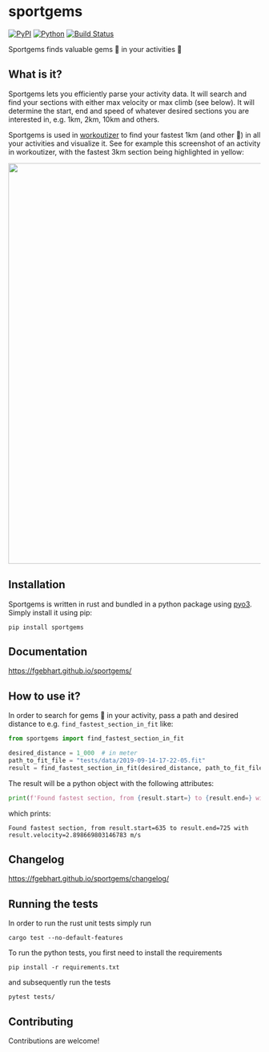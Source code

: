 # sportgems

[![PyPI](https://badge.fury.io/py/sportgems.svg)](https://badge.fury.io/py/sportgems) [![Python](https://img.shields.io/pypi/pyversions/sportgems.svg?style=plastic)](https://badge.fury.io/py/sportgems) [![Build Status](https://github.com/fgebhart/sportgems/workflows/Test/badge.svg)](https://github.com/fgebhart/sportgems/actions?query=workflow%3ATest)

Sportgems finds valuable gems 💎 in your activities 🚴


## What is it?
Sportgems lets you efficiently parse your activity data. It will search and find your
sections with either max velocity or max climb (see below). It will determine the start,
end and speed of whatever desired sections you are interested in, e.g. 1km, 2km, 10km
and others. 

Sportgems is used in [workoutizer](https://github.com/fgebhart/workoutizer) to find your
fastest 1km (and other 💎) in all your activities and visualize it. See for example this
screenshot of an activity in workoutizer, with the fastest 3km section being highlighted
in yellow:

<img src="https://i.imgur.com/nOYiFm6.png" width="800">

## Installation
Sportgems is written in rust and bundled in a python package using [pyo3](https://pyo3.rs/). Simply
install it using pip:
```
pip install sportgems
```

## Documentation
https://fgebhart.github.io/sportgems/

## How to use it?

In order to search for gems 💎 in your activity, pass a path and desired distance to e.g.
`find_fastest_section_in_fit` like:

```python
from sportgems import find_fastest_section_in_fit

desired_distance = 1_000  # in meter
path_to_fit_file = "tests/data/2019-09-14-17-22-05.fit"
result = find_fastest_section_in_fit(desired_distance, path_to_fit_file)
```
The result will be a python object with the following attributes:
```python
print(f'Found fastest section, from {result.start=} to {result.end=} with {result.velocity=} m/s')
```

which prints:
```
Found fastest section, from result.start=635 to result.end=725 with result.velocity=2.898669803146783 m/s
```

## Changelog
https://fgebhart.github.io/sportgems/changelog/

## Running the tests

In order to run the rust unit tests simply run
```
cargo test --no-default-features
```
To run the python tests, you first need to install the requirements
```
pip install -r requirements.txt
```
and subsequently run the tests
```
pytest tests/
```

## Contributing
Contributions are welcome!
